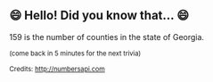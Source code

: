 ## 😄 Hello! Did you know that... 😄
159 is the number of counties in the state of Georgia.

<sup>(come back in 5 minutes for the next trivia)</sup>


<sup>Credits: http://numbersapi.com</sup>
